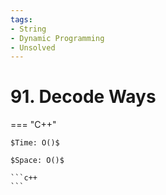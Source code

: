 ```yaml
---
tags:
- String
- Dynamic Programming
- Unsolved
---
```



# 91. Decode Ways

=== "C++"

    $Time: O()$

    $Space: O()$

    ```c++
    ```